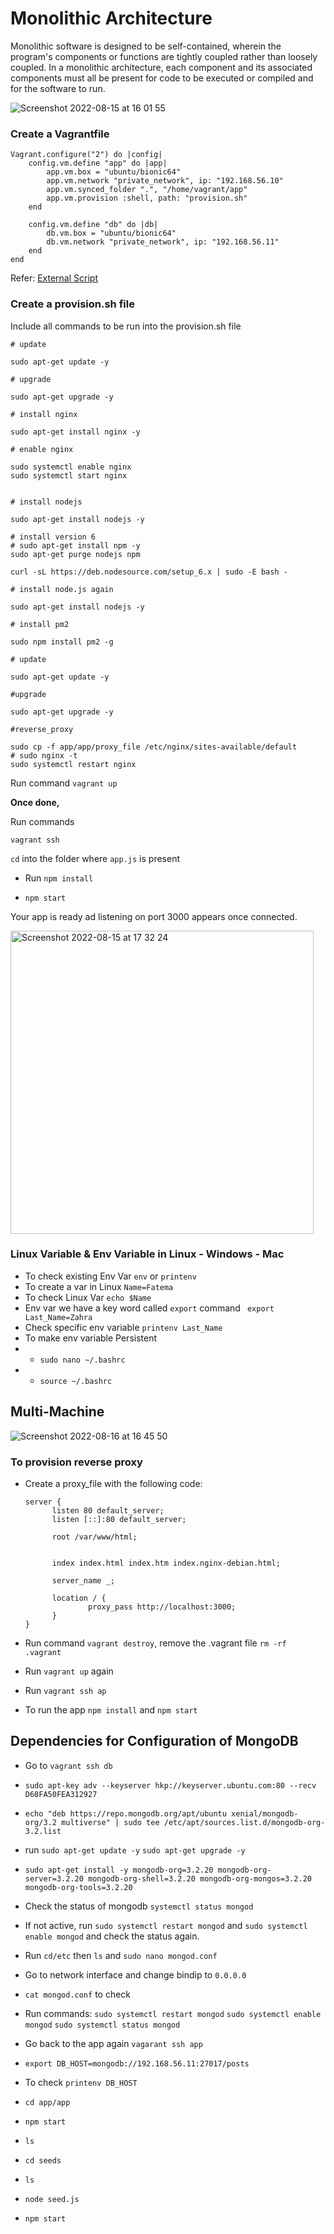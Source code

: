 # Monolithic Architecture

Monolithic software is designed to be self-contained, wherein the program's components or functions are tightly coupled rather than loosely coupled.
In a monolithic architecture, each component and its associated components must all be present for code to be executed or compiled and for the software to run.

![Screenshot 2022-08-15 at 16 01 55](https://user-images.githubusercontent.com/102330725/184660570-bd48311e-4da3-4ae2-8e94-acd6f71bc781.png)

### Create a Vagrantfile

```
Vagrant.configure("2") do |config|
    config.vm.define "app" do |app|
        app.vm.box = "ubuntu/bionic64"
        app.vm.network "private_network", ip: "192.168.56.10"
        app.vm.synced_folder ".", "/home/vagrant/app"
        app.vm.provision :shell, path: "provision.sh"
    end

    config.vm.define "db" do |db|
        db.vm.box = "ubuntu/bionic64"
        db.vm.network "private_network", ip: "192.168.56.11"
    end
end

```

Refer: [External Script](https://www.vagrantup.com/docs/provisioning/shell)

### Create a provision.sh file

Include all commands to be run into the provision.sh file

```
# update

sudo apt-get update -y

# upgrade

sudo apt-get upgrade -y

# install nginx

sudo apt-get install nginx -y

# enable nginx

sudo systemctl enable nginx
sudo systemctl start nginx


# install nodejs

sudo apt-get install nodejs -y

# install version 6
# sudo apt-get install npm -y
sudo apt-get purge nodejs npm

curl -sL https://deb.nodesource.com/setup_6.x | sudo -E bash -

# install node.js again

sudo apt-get install nodejs -y

# install pm2

sudo npm install pm2 -g

# update

sudo apt-get update -y

#upgrade

sudo apt-get upgrade -y

#reverse_proxy

sudo cp -f app/app/proxy_file /etc/nginx/sites-available/default
# sudo nginx -t
sudo systemctl restart nginx

```

Run command `vagrant up`

**Once done,**

Run commands

`vagrant ssh`

`cd` into the folder where `app.js` is present

- Run `npm install`

- `npm start`

Your app is ready ad listening on port 3000 appears once connected.

<img width="485" alt="Screenshot 2022-08-15 at 17 32 24" src="https://user-images.githubusercontent.com/102330725/184676488-ce1b76fe-00cc-48e9-bcff-91c23bbf25dd.png">

### Linux Variable & Env Variable in Linux - Windows - Mac

- To check existing Env Var `env` or `printenv`
- To create a var in Linux `Name=Fatema`
- To check Linux Var `echo $Name`
- Env var we have a key word called `export` command ` export Last_Name=Zahra`
- Check specific env variable `printenv Last_Name`
- To make env variable Persistent
- - `sudo nano ~/.bashrc`
- - `source ~/.bashrc`

## Multi-Machine

![Screenshot 2022-08-16 at 16 45 50](https://user-images.githubusercontent.com/102330725/184922480-dd8cceeb-dc3c-421c-bffe-bebb9dc6dfe6.png)

### To provision reverse proxy

- Create a proxy_file with the following code:

  ```
  server {
        listen 80 default_server;
        listen [::]:80 default_server;

        root /var/www/html;


        index index.html index.htm index.nginx-debian.html;

        server_name _;

        location / {
                proxy_pass http://localhost:3000;
        }
  }
  ```

- Run command `vagrant destroy`, remove the .vagrant file `rm -rf .vagrant`
- Run `vagrant up` again
- Run `vagrant ssh ap`
- To run the app `npm install` and `npm start`

## Dependencies for Configuration of MongoDB

- Go to `vagrant ssh db`

- `sudo apt-key adv --keyserver hkp://keyserver.ubuntu.com:80 --recv D68FA50FEA312927`

- `echo "deb https://repo.mongodb.org/apt/ubuntu xenial/mongodb-org/3.2 multiverse" | sudo tee /etc/apt/sources.list.d/mongodb-org-3.2.list`

- run `sudo apt-get update -y` `sudo apt-get upgrade -y`

- `sudo apt-get install -y mongodb-org=3.2.20 mongodb-org-server=3.2.20 mongodb-org-shell=3.2.20 mongodb-org-mongos=3.2.20 mongodb-org-tools=3.2.20`

- Check the status of mongodb `systemctl status mongod`
- If not active, run `sudo systemctl restart mongod` and `sudo systemctl enable mongod` and check the status again.
- Run `cd/etc` then `ls` and `sudo nano mongod.conf`
- Go to network interface and change bindip to `0.0.0.0`
- `cat mongod.conf` to check
- Run commands: `sudo systemctl restart mongod` `sudo systemctl enable mongod` `sudo systemctl status mongod`
- Go back to the app again `vagarant ssh app`
- `export DB_HOST=mongodb://192.168.56.11:27017/posts`
- To check `printenv DB_HOST`
- `cd app/app`
- `npm start`
- `ls`
- `cd seeds`
- `ls`
- `node seed.js`
- `npm start`

```

```
